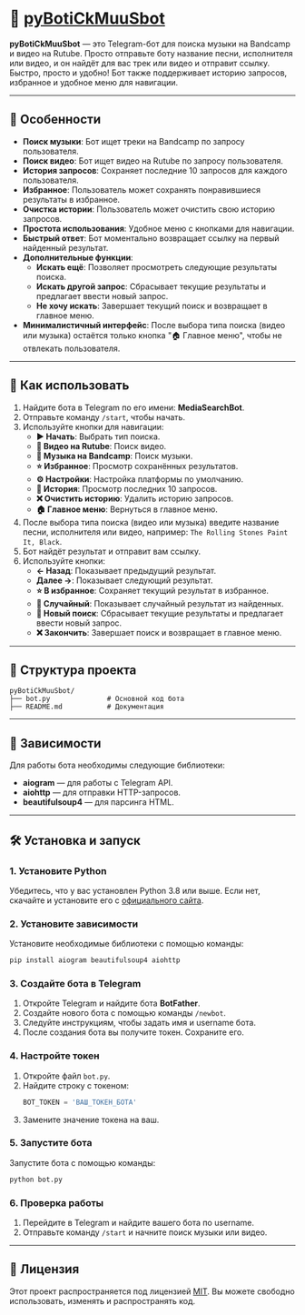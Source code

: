 # 🎵 [pyBotiCkMuuSbot](https://t.me/pyBotiCkMuuSbot)

**pyBotiCkMuuSbot** — это Telegram-бот для поиска музыки на Bandcamp и видео на Rutube. Просто отправьте боту название песни, исполнителя или видео, и он найдёт для вас трек или видео и отправит ссылку. Быстро, просто и удобно! Бот также поддерживает историю запросов, избранное и удобное меню для навигации.

---

## 🚀 Особенности

- **Поиск музыки**: Бот ищет треки на Bandcamp по запросу пользователя.
- **Поиск видео**: Бот ищет видео на Rutube по запросу пользователя.
- **История запросов**: Сохраняет последние 10 запросов для каждого пользователя.
- **Избранное**: Пользователь может сохранять понравившиеся результаты в избранное.
- **Очистка истории**: Пользователь может очистить свою историю запросов.
- **Простота использования**: Удобное меню с кнопками для навигации.
- **Быстрый ответ**: Бот моментально возвращает ссылку на первый найденный результат.
- **Дополнительные функции**:
  - **Искать ещё**: Позволяет просмотреть следующие результаты поиска.
  - **Искать другой запрос**: Сбрасывает текущие результаты и предлагает ввести новый запрос.
  - **Не хочу искать**: Завершает текущий поиск и возвращает в главное меню.
- **Минималистичный интерфейс**: После выбора типа поиска (видео или музыка) остаётся только кнопка "🏠 Главное меню", чтобы не отвлекать пользователя.

---

## 🎯 Как использовать

1. Найдите бота в Telegram по его имени: **MediaSearchBot**.
2. Отправьте команду `/start`, чтобы начать.
3. Используйте кнопки для навигации:
   - **▶️ Начать**: Выбрать тип поиска.
   - **🎥 Видео на Rutube**: Поиск видео.
   - **🎵 Музыка на Bandcamp**: Поиск музыки.
   - **⭐ Избранное**: Просмотр сохранённых результатов.
   - **⚙️ Настройки**: Настройка платформы по умолчанию.
   - **📜 История**: Просмотр последних 10 запросов.
   - **❌ Очистить историю**: Удалить историю запросов.
   - **🏠 Главное меню**: Вернуться в главное меню.
4. После выбора типа поиска (видео или музыка) введите название песни, исполнителя или видео, например: `The Rolling Stones Paint It, Black`.
5. Бот найдёт результат и отправит вам ссылку.
6. Используйте кнопки:
   - **← Назад**: Показывает предыдущий результат.
   - **Далее →**: Показывает следующий результат.
   - **⭐ В избранное**: Сохраняет текущий результат в избранное.
   - **🎲 Случайный**: Показывает случайный результат из найденных.
   - **🔄 Новый поиск**: Сбрасывает текущие результаты и предлагает ввести новый запрос.
   - **❌ Закончить**: Завершает поиск и возвращает в главное меню.

---

## 📂 Структура проекта

```
pyBotiCkMuuSbot/
├── bot.py              # Основной код бота
├── README.md           # Документация
```

---

## 📝 Зависимости

Для работы бота необходимы следующие библиотеки:

- **aiogram** — для работы с Telegram API.
- **aiohttp** — для отправки HTTP-запросов.
- **beautifulsoup4** — для парсинга HTML.

---

## 🛠️ Установка и запуск

### 1. Установите Python
Убедитесь, что у вас установлен Python 3.8 или выше. Если нет, скачайте и установите его с [официального сайта](https://www.python.org/downloads/).

### 2. Установите зависимости
Установите необходимые библиотеки с помощью команды:

```bash
pip install aiogram beautifulsoup4 aiohttp
```

### 3. Создайте бота в Telegram
1. Откройте Telegram и найдите бота **BotFather**.
2. Создайте нового бота с помощью команды `/newbot`.
3. Следуйте инструкциям, чтобы задать имя и username бота.
4. После создания бота вы получите токен. Сохраните его.

### 4. Настройте токен
1. Откройте файл `bot.py`.
2. Найдите строку с токеном:
   ```python
   BOT_TOKEN = 'ВАШ_ТОКЕН_БОТА'
   ```
3. Замените значение токена на ваш.

### 5. Запустите бота
Запустите бота с помощью команды:

```bash
python bot.py
```

### 6. Проверка работы
1. Перейдите в Telegram и найдите вашего бота по username.
2. Отправьте команду `/start` и начните поиск музыки или видео.

---

## 📄 Лицензия

Этот проект распространяется под лицензией [MIT](LICENSE). Вы можете свободно использовать, изменять и распространять код.
